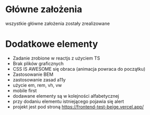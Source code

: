 # Główne założenia

wszystkie główne założenia zostały zrealizowane

# Dodatkowe elementy
  - Zadanie zrobione w reactjs z użyciem TS
  - Brak plików graficznych
  - CSS IS AWESOME się obraca (animacja powraca do początku)
  - Zastosowanie BEM
  - zastosowanie zasad a11y
  - użycie em, rem, vh, vw
  - mobile first
  - dodawane elementy są w kolejności alfabetycznej
  - przy dodaniu elementu istniejącego pojawia się alert
  - projekt jest pod stroną https://frontend-test-beige.vercel.app/
